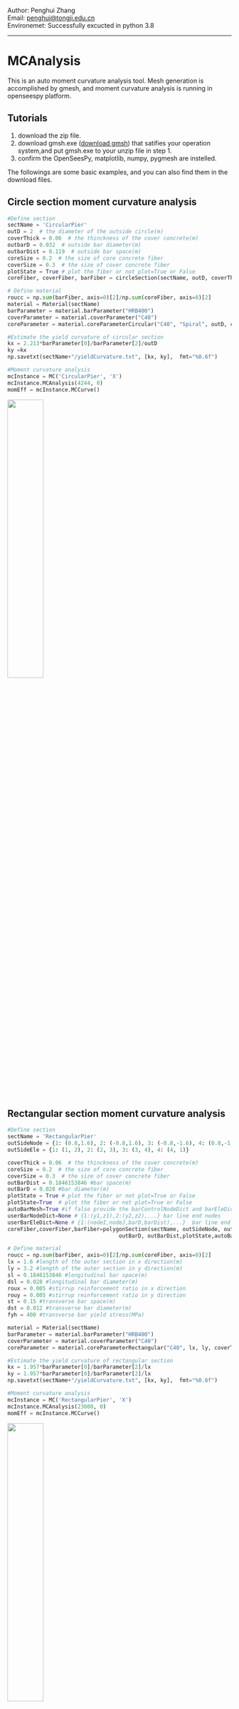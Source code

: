 Author: Penghui Zhang   
Email: penghui@tongji.edu.cn    
Environemet: Successfully excucted in python 3.8
______
# MCAnalysis
This is an auto moment curvature analysis tool. Mesh generation is accomplished by gmesh, and  moment curvature analysis is running in openseespy platform.

## Tutorials 
1. download the zip file.
2. download gmsh.exe ([download gmsh](https://gmsh.info/)) that satifies your operation system,and put gmsh.exe to your unzip file in step 1. 
3. confirm the OpenSeesPy, matplotlib, numpy, pygmesh are instelled.


The followings are some basic examples, and you can also find them in the download files.

## Circle section moment curvature analysis
```python 
#Define section
sectName = 'CircularPier'
outD = 2  # the diameter of the outside circle(m)
coverThick = 0.06  # the thinckness of the cover concrete(m)
outbarD = 0.032  # outside bar diameter(m)
outbarDist = 0.119  # outside bar space(m)
coreSize = 0.2  # the size of core concrete fiber
coverSize = 0.3  # the size of cover concrete fiber
plotState = True # plot the fiber or not plot=True or False
coreFiber, coverFiber, barFiber = circleSection(sectName, outD, coverThick, outbarD, outbarDist, coreSize, coverSize, plotState)

# Define material
roucc = np.sum(barFiber, axis=0)[2]/np.sum(coreFiber, axis=0)[2]
material = Material(sectName)
barParameter = material.barParameter("HRB400")
coverParameter = material.coverParameter("C40")
coreParameter = material.coreParameterCircular("C40", "Spiral", outD, coverThick, roucc, 0.1, 0.014, 400)

#Estimate the yield curvature of circular section
kx = 2.213*barParameter[0]/barParameter[2]/outD
ky =kx
np.savetxt(sectName+"/yieldCurvature.txt", [kx, ky],  fmt="%0.6f")

#Moment curvature analysis
mcInstance = MC('CircularPier', 'X')
mcInstance.MCAnalysis(4244, 0)
momEff = mcInstance.MCCurve()
```
<img src="https://github.com/Penghui0616/MCAnalysis/raw/main/Circular.png" width =40% height =40% div align="center">

## Rectangular section moment curvature analysis
```python 
#Define section
sectName = 'RectangularPier'
outSideNode = {1: (0.8,1.6), 2: (-0.8,1.6), 3: (-0.8,-1.6), 4: (0.8,-1.6)}
outSideEle = {1: (1, 2), 2: (2, 3), 3: (3, 4), 4: (4, 1)}

coverThick = 0.06  # the thinckness of the cover concrete(m)
coreSize = 0.2  # the size of core concrete fiber
coverSize = 0.3  # the size of cover concrete fiber
outBarDist = 0.1846153846 #bar space(m)
outBarD = 0.028 #bar diameter(m)
plotState = True # plot the fiber or not plot=True or False
plotState=True  # plot the fiber or not plot=True or False
autoBarMesh=True #if false provide the barControlNodeDict and barEleDict
userBarNodeDict=None # {1:(y1,z1),2:(y2,z2),...} bar line end nodes
userBarEleDict=None # {1:(nodeI,nodeJ,barD,barDist),...}  bar line end nodes number and diameter and distance
coreFiber,coverFiber,barFiber=polygonSection(sectName, outSideNode, outSideEle, coverThick, coreSize, coverSize,
								   outBarD, outBarDist,plotState,autoBarMesh)

# Define material
roucc = np.sum(barFiber, axis=0)[2]/np.sum(coreFiber, axis=0)[2]
lx = 1.6 #length of the outer section in x direction(m)
ly = 3.2 #length of the outer section in y direction(m)
sl = 0.1846153846 #longitudinal bar space(m)
dsl = 0.028 #longitudinal bar diameter(m)
roux = 0.005 #stirrup reinforcement ratio in x direction
rouy = 0.005 #stirrup reinforcement ratio in y direction
st = 0.15 #transverse bar space(m)
dst = 0.012 #transverse bar diameter(m)
fyh = 400 #transverse bar yield stress(MPa)

material = Material(sectName)
barParameter = material.barParameter("HRB400")
coverParameter = material.coverParameter("C40")
coreParameter = material.coreParameterRectangular("C40", lx, ly, coverThick, roucc, sl, dsl, roux, rouy, st, dst, fyh)

#Estimate the yield curvature of rectangular section
kx = 1.957*barParameter[0]/barParameter[2]/lx
ky = 1.957*barParameter[0]/barParameter[2]/lx
np.savetxt(sectName+"/yieldCurvature.txt", [kx, ky],  fmt="%0.6f")

#Moment curvature analysis
mcInstance = MC('RectangularPier', 'X')
mcInstance.MCAnalysis(23000, 0)
momEff = mcInstance.MCCurve()
```
<img src="https://github.com/Penghui0616/MCAnalysis/raw/main/Rectangular.png" width =40% height =40% div align="center">
